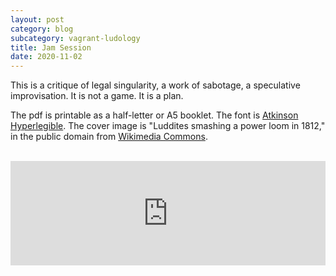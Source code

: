 ```yaml
---
layout: post
category: blog
subcategory: vagrant-ludology
title: Jam Session
date: 2020-11-02
---
```


This is a critique of legal singularity, a work of sabotage, a speculative improvisation. It is not a game. It is a plan.

The pdf is printable as a half-letter or A5 booklet. The font is [Atkinson Hyperlegible](https://www.brailleinstitute.org/freefont). The cover image is "Luddites smashing a power loom in 1812," in the public domain from [Wikimedia Commons](https://commons.wikimedia.org/wiki/File:FrameBreaking-1812.jpg).

<br>

<iframe src="https://itch.io/embed/809128?linkback=true&amp;link_color=245FF1" width="100%" height="167" frameborder="0"><a href="https://vagrantludology.itch.io/jam-session">Jam Session by vagrant ludology</a></iframe>
